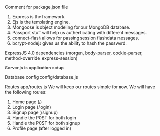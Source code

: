Comment for package.json file
1. Express is the framework.
2. Ejs is the templating engine.
3. Mongoose is object modeling for our MongoDB database.
4. Passport stuff will help us authenticating with different messages.
5. connect-flash allows for passing session flashdata messages.
6. bcrypt-nodejs gives us the ability to hash the password.

ExpressJS 4.0 dependencies (morgan, body-parser, cookie-parser, method-override, express-session)


Server.js is application setup


Database config config/database.js


Routes app/routes.js
We will keep our routes simple for now. We will have the following routes:
1. Home page (/)
2. Login page (/login)
3. Signup page (/signup)
4. Handle the POST for both login
5. Handle the POST for both signup
6. Profile page (after logged in)
